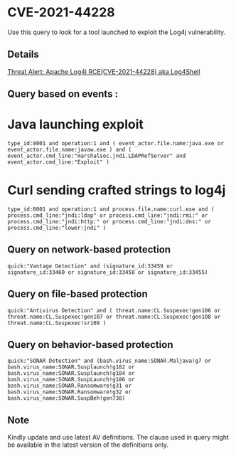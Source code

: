# CVE-2021-44228

Use this query to look for a tool launched to exploit the Log4j vulnerability. 

## Details

[Threat Alert: Apache Log4j RCE(CVE-2021-44228) aka Log4Shell](https://www.broadcom.com/support/security-center/protection-bulletin#blt3e71edabe2937935_en-us)

## Query based on events :

# Java launching exploit

```
type_id:8001 and operation:1 and ( event_actor.file.name:java.exe or event_actor.file.name:javaw.exe ) and ( event_actor.cmd_line:"marshalsec.jndi.LDAPRefServer" and event_actor.cmd_line:"Exploit" )

```

# Curl sending crafted strings to log4j

```
type_id:8001 and operation:1 and process.file.name:curl.exe and ( process.cmd_line:"jndi:ldap" or process.cmd_line:"jndi:rmi:" or process.cmd_line:"jndi:http:" or process.cmd_line:"jndi:dns:" or process.cmd_line:"lower:jndi" )

```

## Query on network-based protection

```
quick:"Vantage Detection" and (signature_id:33459 or signature_id:33460 or signature_id:33458 or signature_id:33455)

```

## Query on file-based protection

```
quick:"Antivirus Detection" and ( threat.name:CL.Suspexec!gen106 or threat.name:CL.Suspexec!gen107 or threat.name:CL.Suspexec!gen108 or threat.name:CL.Suspexec!sr109 )

```

## Query on behavior-based protection

```
quick:"SONAR Detection" and (bash.virus_name:SONAR.Maljava!g7 or bash.virus_name:SONAR.Susplaunch!g182 or bash.virus_name:SONAR.Susplaunch!g184 or bash.virus_name:SONAR.SuspLaunch!g186 or bash.virus_name:SONAR.Ransomware!g31 or bash.virus_name:SONAR.Ransomware!g32 or bash.virus_name:SONAR.SuspBeh!gen738)

```
## Note
Kindly update and use latest AV definitions.
The clause used in query might be available in the latest version of the definitions only.

